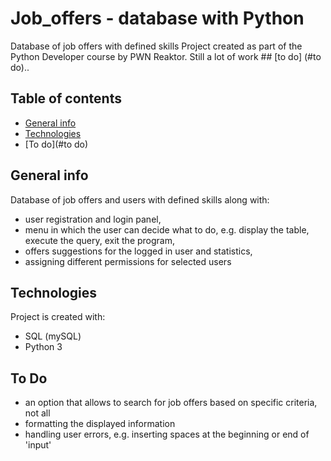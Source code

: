 # Job_offers - database with Python

Database of job offers with defined skills 
Project created as part of the Python Developer course by PWN Reaktor. 
Still a lot of work ## [to do] (#to do)..

## Table of contents
* [General info](#general-info)
* [Technologies](#technologies)
* [To do](#to do)

## General info
Database of job offers and users with defined skills along with: 
- user registration and login panel,
- menu in which the user can decide what to do, e.g. display the table, execute the query, exit the program,
- offers suggestions for the logged in user and statistics,
- assigning different permissions for selected users
	
## Technologies
Project is created with:
* SQL (mySQL)
* Python 3

## To Do
* an option that allows to search for job offers based on specific criteria, not all
* formatting the displayed information
* handling user errors, e.g. inserting spaces at the beginning or end of 'input'